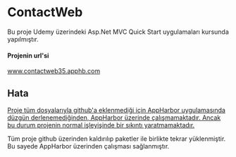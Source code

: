 # ContactWeb
Bu proje Udemy üzerindeki Asp.Net MVC Quick Start uygulamaları kursunda yapılmıştır.

#### Projenin url'si

www.contactweb35.apphb.com

## Hata

<u>Proje tüm dosyalarıyla github'a eklenmediği için AppHarbor uygulamasında düzgün derlenemediğinden, AppHarbor üzerinde çalışmamaktadır. Ancak bu durum projenin normal işleyişinde bir sıkıntı yaratmamaktadır.</u>

Tüm proje github üzerinden kaldırılıp paketler ile birlikte tekrar yüklenmiştir. Bu sayede AppHarbor üzerinden çalışması sağlanmıştır.